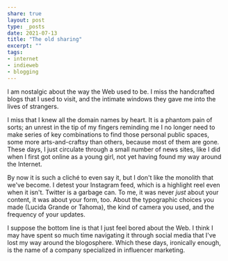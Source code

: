 ```yaml
---
share: true
layout: post
type: _posts
date: 2021-07-13
title: "The old sharing"
excerpt: ""
tags:
- internet
- indieweb
- blogging
---
```

I am nostalgic about the way the Web used to be. I miss the handcrafted blogs that I used to visit, and the intimate windows they gave me into the lives of strangers.

I miss that I knew all the domain names by heart. It is a phantom pain of sorts; an unrest in the tip of my fingers reminding me I no longer need to make series of key combinations to find those personal public spaces, some more arts-and-craftsy than others, because most of them are gone. These days, I just circulate through a small number of news sites, like I did when I first got online as a young girl, not yet having found my way around the Internet.

By now it is such a cliché to even say it, but I don't like the monolith that we've become. I detest your Instagram feed, which is a highlight reel even when it isn't. Twitter is a garbage can. To me, it was never _just_ about your content, it was about your form, too. About the typographic choices you made (Lucida Grande or Tahoma), the kind of camera you used, and the frequency of your updates.

I suppose the bottom line is that I just feel bored about the Web. I think I may have spent so much time navigating it through social media that I've lost my way around the blogosphere. Which these days, ironically enough, is the name of a company specialized in influencer marketing.

